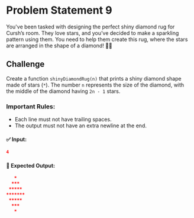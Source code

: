 # Problem Statement 9

You've been tasked with designing the perfect shiny diamond rug for Cursh’s room. They love stars, and you’ve decided to make a sparkling pattern using them. You need to help them create this rug, where the stars are arranged in the shape of a diamond! 🎇✨

## Challenge

Create a function `shinyDiamondRug(n)` that prints a shiny diamond shape made of stars (`*`). The number `n` represents the size of the diamond, with the middle of the diamond having `2n - 1` stars.

### Important Rules:

- Each line must not have trailing spaces.
- The output must not have an extra newline at the end.

#### ✅ Input:

```json
4
```

#### 🎯 Expected Output:

```json
   *
  ***
 *****
*******
 *****
  ***
   *
```

